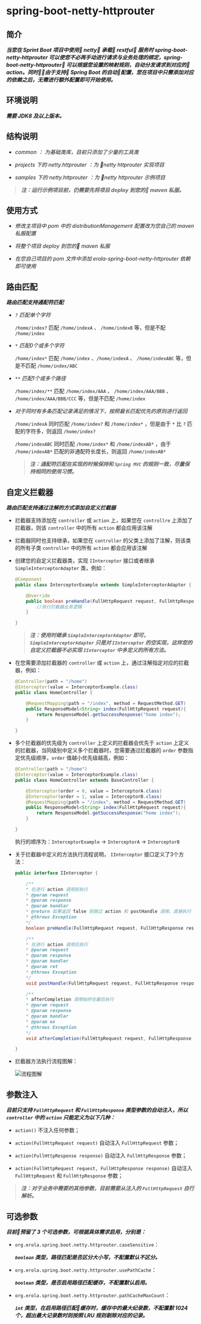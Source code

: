 # spring-boot-netty-httprouter


## 简介

***当您在 Sprint Boot 项目中使用 netty 承载 restful 服务时 spring-boot-netty-httprouter 可以使您不必再手动进行请求与业务处理的绑定，spring-boot-netty-httprouter 可以根据您设置的映射规则，自动分发请求到对应的 action。同时由于支持 Spring Boot 的自动配置，您在项目中只需添加对应的依赖之后，无需进行额外配置即可开始使用。***


## 环境说明

***需要 JDK8 及以上版本。***


## 结构说明

- *common ： 为基础类库，目前只添加了少量的工具类*

- *projects 下的 netty.httprouter ：为 netty httprouter 实现项目*

- *samples 下的 netty.httprouter ：为 netty httprouter 示例项目*

> ***注：运行示例项目前，仍需要先将项目 deploy 到您的 maven 私服。***


## 使用方式

- *修改主项目中 pom 中的 distributionManagement 配置改为您自己的 maven 私服配置*

- *将整个项目 deploy 到您的 maven 私服*

- *在您自己项目的 pom 文件中添加 erola-spring-boot-netty-httprouter 依赖即可使用*
  

## 路由匹配

***路由匹配支持通配符匹配***

- *`?` 匹配单个字符*
  
    `/home/index?` 匹配 `/home/indexA` 、 `/home/indexB` 等，但是不配 `/home/index`

- *`*` 匹配0个或多个字符*

    `/home/index*` 匹配 `/home/index` 、`/home/indexA` 、 `/home/indexABC` 等，但是不匹配 `/home/index/ABC`

- *`**` 匹配1个或多个路径*

    `/home/index/**` 匹配 `/home/index/AAA` 、 `/home/index/AAA/BBB` 、 `/home/index/AAA/BBB/CCC` 等，但是不匹配 `/home/index`
  
- *对于同时有多条匹配记录满足的情况下，按照最长匹配优先的原则进行返回*

    `/home/indexA` 同时匹配 `/home/index?` 和 `/home/index*` ，但是由于 `*` 比 `?` 匹配的字符多，则返回 `/home/index?`

    `/home/indexABC` 同时匹配 `/home/index*` 和 `/home/indexAB*` ，由于 `/home/indexAB*` 匹配的非通配符长度长，则返回 `/home/indexAB*`
  
   > ***注：通配符匹配在实现的时候保持和 `Spring MVC` 的规则一致，尽量保持相同的使用习惯。***


## 自定义拦截器

***路由匹配支持通过注解的方式添加自定义拦截器***

- 拦截器支持添加在 `controller` 或 `action` 上，如果您在 `controllre` 上添加了拦截器，则该 `controller` 中的所有 `action` 都会应用该注解

- 拦截器同时也支持继承，如果您在 `controller` 的父类上添加了注解，则该类的所有子类 `controller` 中的所有 `action` 都会应用该注解

- 创建您的自定义拦截器类，实现 `IInterceptor` 接口或者继承 `SimpleInterceptorAdapter` 类，例如：

    ```java
    @Component
    public class InterceptorExample extends SimpleInterceptorAdapter {

        @Override
        public boolean preHandle(FullHttpRequest request, FullHttpResponse response, Method handler) throws Exception {
            //执行拦截器业务逻辑
        }

    }
    ```

    > ***注：使用时继承 `SimpleInterceptorAdapter` 即可， `SimpleInterceptorAdapter` 只是对 `IInterceptor` 的空实现，这样您的自定义拦截器不必实现 `IInterceptor` 中多定义的所有方法。***

- 在您需要添加拦截器的 `controller` 或 `action` 上，通过注解指定对应的拦截器，例如：

    ```java
    @Controller(path = "/home")
    @Interceptor(value = InterceptorExample.class)
    public class HomeController {

        @RequestMapping(path = "/index", method = RequestMethod.GET)
        public ResponseModel<String> index(FullHttpRequest request){
            return ResponseModel.getSuccessResponse("home index");
        }

    }
    ```
- 多个拦截器的优先级为 `controller` 上定义的拦截器会优先于 `action` 上定义的拦截器，当同级别中定义多个拦截器时，您需要通过拦截器的 `order` 参数指定优先级顺序，`order` 值越小优先级越高，例如：

    ```java
    @Controller(path = "/home")
    @Interceptor(value = InterceptorExample.class)
    public class HomeController extends BaseController {

        @Interceptor(order = 0, value = InterceptorA.class)
        @Interceptor(order = 1, value = InterceptorB.class)
        @RequestMapping(path = "/index", method = RequestMethod.GET)
        public ResponseModel<String> index(FullHttpRequest request){
            return ResponseModel.getSuccessResponse("home index");
        }

    }
    ```
    执行的顺序为：`InterceptorExample` -> `InterceptorA` -> `InterceptorB`

- 关于拦截器中定义的方法执行流程说明， `IInterceptor` 接口定义了3个方法：

    ```java
    public interface IInterceptor {

        /**
        * 在进行 action 调用前执行
        * @param request
        * @param response
        * @param handler
        * @return 如果返回 false 则跳过 action 和 postHandle 调用，直接执行 afterCompletion
        * @throws Exception
        */
        boolean preHandle(FullHttpRequest request, FullHttpResponse response, Method handler)throws Exception;

        /**
        * 在进行 action 调用后执行
        * @param request
        * @param response
        * @param handler
        * @param ret
        * @throws Exception
        */
        void postHandle(FullHttpRequest request, FullHttpResponse response, Method handler, Object ret)throws Exception;

        /**
        * afterCompletion 调用始终在最后执行
        * @param request
        * @param response
        * @param handler
        * @param ex
        * @throws Exception
        */
        void afterCompletion(FullHttpRequest request, FullHttpResponse response, Method handler, Exception ex)throws Exception;

    }
    ```

- 拦截器方法执行流程图解：

    ![流程图解](spring/boot/projects/netty/httprouter/interceptorflow.png)


## 参数注入

***目前只支持 `FullHttpRequest` 和 `FullHttpResponse` 类型参数的自动注入，所以 `controller` 中的 `action` 只能定义为以下几种：***

- `action()` 不注入任何参数；

- `action(FullHttpRequest request)` 自动注入 `FullHttpRequest` 参数；

- `action(FullHttpResponse response)` 自动注入 `FullHttpResponse` 参数；

- `action(FullHttpRequest request, FullHttpResponse response)` 自动注入 `FullHttpRequest` 和 `FullHttpResponse` 参数；

> ***注：对于业务中需要的其他参数，目前需要从注入的 `FullHttpRequest` 自行解析。***


## 可选参数

***目前预留了 3 个可选参数，可根据具体需求启用，分别是：***

- `org.erola.spring.boot.netty.httprouter.caseSensitive`：

    ***`boolean` 类型，路径匹配是否区分大小写，不配置默认不区分。***

- `org.erola.spring.boot.netty.httprouter.usePathCache`：

    ***`boolean` 类型，是否启用路径匹配缓存，不配置默认启用。***

- `org.erola.spring.boot.netty.httprouter.pathCacheMaxCount`：

    ***`int` 类型，在启用路径匹配缓存时，缓存中的最大纪录数，不配置默 1024 个，超出最大记录数时则按照 LRU 规则剔除对应的记录。***
